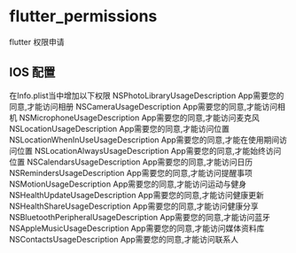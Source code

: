 # flutter_permissions

flutter 权限申请

## IOS 配置
在Info.plist当中增加以下权限
    <!-- 相册 -->
    <key>NSPhotoLibraryUsageDescription</key>
    <string>App需要您的同意,才能访问相册</string>
    <!-- 相机 -->
    <key>NSCameraUsageDescription</key>
    <string>App需要您的同意,才能访问相机</string>
    <!-- 麦克风 -->
    <key>NSMicrophoneUsageDescription</key>
    <string>App需要您的同意,才能访问麦克风</string>
    <!-- 位置 -->
    <key>NSLocationUsageDescription</key>
    <string>App需要您的同意,才能访问位置</string>
    <!-- 在使用期间访问位置 -->
    <key>NSLocationWhenInUseUsageDescription</key>
    <string>App需要您的同意,才能在使用期间访问位置</string>
    <!-- 始终访问位置 -->
    <key>NSLocationAlwaysUsageDescription</key>
    <string>App需要您的同意,才能始终访问位置</string>
    <!-- 日历 -->
    <key>NSCalendarsUsageDescription</key>
    <string>App需要您的同意,才能访问日历</string>
    <!-- 提醒事项 -->
    <key>NSRemindersUsageDescription</key>
    <string>App需要您的同意,才能访问提醒事项</string>
    <!-- 运动与健身 -->
    <key>NSMotionUsageDescription</key> <string>App需要您的同意,才能访问运动与健身</string>
    <!-- 健康更新 -->
    <key>NSHealthUpdateUsageDescription</key>
    <string>App需要您的同意,才能访问健康更新 </string>
    <!-- 健康分享 -->
    <key>NSHealthShareUsageDescription</key>
    <string>App需要您的同意,才能访问健康分享</string>
    <!-- 蓝牙 -->
    <key>NSBluetoothPeripheralUsageDescription</key>
    <string>App需要您的同意,才能访问蓝牙</string>
    <!-- 媒体资料库 -->
    <key>NSAppleMusicUsageDescription</key>
    <string>App需要您的同意,才能访问媒体资料库</string>
    <!-- 联系人 -->
    <key>NSContactsUsageDescription</key>
    <string>App需要您的同意,才能访问联系人</string>


